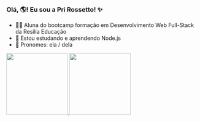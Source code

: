 ### Olá, 🌎! Eu sou a Pri Rossetto! ✨


- 👩‍💻 Aluna do bootcamp formação em Desenvolvimento Web Full-Stack da Resilia Educação
- 🌱 Estou estudando e aprendendo Node.js
- 👩 Pronomes: ela / dela

 <div>
  <a href="https://github.com/priscilarossetto">
  <img height="160em" src="https://github-readme-stats.vercel.app/api?username=priscilarossetto&show_icons=true&theme=midnight-purple&include_all_commits=true&count_private=true"/>
  <img height="160em" src="https://github-readme-stats.vercel.app/api/top-langs/?username=priscilarossetto&layout=compact&langs_count=7&theme=midnight-purple"/>
</div>
